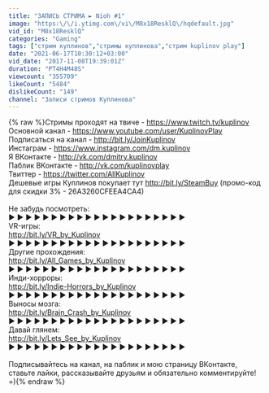 ```yaml
---
title: "ЗАПИСЬ СТРИМА ► Nioh #1"
image: "https:\/\/i.ytimg.com\/vi\/M8x18ResklQ\/hqdefault.jpg"
vid_id: "M8x18ResklQ"
categories: "Gaming"
tags: ["стрим куплинов","стримы куплинова","стрим kuplinov play"]
date: "2021-06-17T10:30:12+03:00"
vid_date: "2017-11-08T19:39:01Z"
duration: "PT4H4M48S"
viewcount: "355709"
likeCount: "5484"
dislikeCount: "149"
channel: "Записи стримов Куплинова"
---
```

{% raw %}Стримы проходят на твиче - <a rel="nofollow" target="blank" href="https://www.twitch.tv/kuplinov">https://www.twitch.tv/kuplinov</a><br />Основной канал - <a rel="nofollow" target="blank" href="https://www.youtube.com/user/KuplinovPlay">https://www.youtube.com/user/KuplinovPlay</a><br />Подписаться на канал - <a rel="nofollow" target="blank" href="http://bit.ly/JoinKuplinov">http://bit.ly/JoinKuplinov</a><br />Инстаграм - <a rel="nofollow" target="blank" href="https://www.instagram.com/dm.kuplinov">https://www.instagram.com/dm.kuplinov</a><br />Я ВКонтакте - <a rel="nofollow" target="blank" href="http://vk.com/dmitry.kuplinov">http://vk.com/dmitry.kuplinov</a><br />Паблик ВКонтакте - <a rel="nofollow" target="blank" href="http://vk.com/kuplinovplay">http://vk.com/kuplinovplay</a><br />Твиттер - <a rel="nofollow" target="blank" href="https://twitter.com/AllKuplinov">https://twitter.com/AllKuplinov</a><br />Дешевые игры Куплинов покупает тут <a rel="nofollow" target="blank" href="http://bit.ly/SteamBuy">http://bit.ly/SteamBuy</a> (промо-код для скидки 3% - 26A3260CFEEA4CA4)<br /><br />Не забудь посмотреть:<br />► ► ► ► ► ► ► ► ► ► ► ► ► ► ► ► ► ► ► ► ►<br />VR-игры:<br /><a rel="nofollow" target="blank" href="http://bit.ly/VR_by_Kuplinov">http://bit.ly/VR_by_Kuplinov</a><br />► ► ► ► ► ► ► ► ► ► ► ► ► ► ► ► ► ► ► ► ►<br />Другие прохождения:<br /><a rel="nofollow" target="blank" href="http://bit.ly/All_Games_by_Kuplinov">http://bit.ly/All_Games_by_Kuplinov</a><br />► ► ► ► ► ► ► ► ► ► ► ► ► ► ► ► ► ► ► ► ►<br />Инди-хорроры:<br /><a rel="nofollow" target="blank" href="http://bit.ly/Indie-Horrors_by_Kuplinov">http://bit.ly/Indie-Horrors_by_Kuplinov</a><br />► ► ► ► ► ► ► ► ► ► ► ► ► ► ► ► ► ► ► ► ►<br />Выносы мозга:<br /><a rel="nofollow" target="blank" href="http://bit.ly/Brain_Crash_by_Kuplinov">http://bit.ly/Brain_Crash_by_Kuplinov</a><br />► ► ► ► ► ► ► ► ► ► ► ► ► ► ► ► ► ► ► ► ►<br />Давай глянем:<br /><a rel="nofollow" target="blank" href="http://bit.ly/Lets_See_by_Kuplinov">http://bit.ly/Lets_See_by_Kuplinov</a><br />► ► ► ► ► ► ► ► ► ► ► ► ► ► ► ► ► ► ► ► ►<br /><br />Подписывайтесь на канал, на паблик и мою страницу ВКонтакте, ставьте лайки, рассказывайте друзьям и обязательно комментируйте! =){% endraw %}

